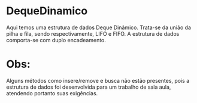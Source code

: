 # DequeDinamico
Aqui temos uma estrutura de dados Deque Dinâmico. Trata-se da união da pilha e fila, sendo respectivamente, LIFO e FIFO. A estrutura de dados comporta-se com duplo encadeamento.

# Obs:

Alguns métodos como insere/remove e busca não estão presentes, pois a estrutura de dados foi desenvolvida para um trabalho de sala aula, atendendo portanto suas exigências.
